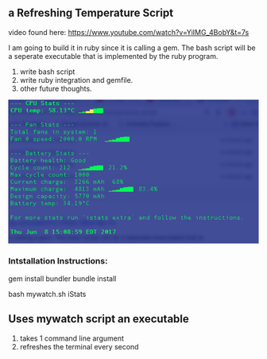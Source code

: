 ## a Refreshing Temperature Script

video found here: https://www.youtube.com/watch?v=YiIMG_4BobY&t=7s

I am going to build it in ruby since it is calling a gem.
The bash script will be a seperate executable that is implemented by the ruby program.

1) write bash script
2) write ruby integration and gemfile.
3) other future thoughts.

![til](https://raw.githubusercontent.com/michaeldimmitt/writing_up_menke_temperature_script/master/app/assets/images/implementation_image.png)

### Intstallation Instructions:

gem install bundler
bundle install

bash mywatch.sh iStats

## Uses mywatch script an executable
1) takes 1 command line argument
2) refreshes the terminal every second 
